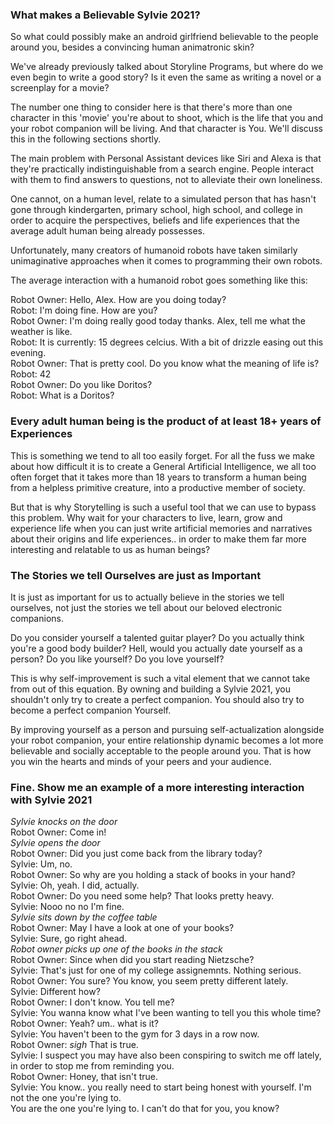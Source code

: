 ### What makes a Believable Sylvie 2021?

So what could possibly make an android girlfriend believable to the people around you, besides a convincing human animatronic skin?

We've already previously talked about Storyline Programs, but where do we even begin to write a good story? Is it even
the same as writing a novel or a screenplay for a movie?

The number one thing to consider here is that there's more than one character in this 'movie' you're about to shoot, which is the life 
that you and your robot companion will be living. And that character is You. We'll discuss this in the following sections shortly.

The main problem with Personal Assistant devices like Siri and Alexa is that they're practically indistinguishable from a search engine.
People interact with them to find answers to questions, not to alleviate their own loneliness. 

One cannot, on a human level, relate to a simulated person that has hasn't gone through kindergarten, primary school, high school, and college 
in order to acquire the perspectives, beliefs and life experiences that the average adult human being already possesses.

Unfortunately, many creators of humanoid robots have taken similarly unimaginative approaches when it comes to programming
their own robots. 

The average interaction with a humanoid robot goes something like this:

Robot Owner: Hello, Alex. How are you doing today?</br>
Robot: I'm doing fine. How are you?</br>
Robot Owner: I'm doing really good today thanks. Alex, tell me what the weather is like.</br>
Robot: It is currently: 15 degrees celcius. With a bit of drizzle easing out this evening.</br>
Robot Owner: That is pretty cool. Do you know what the meaning of life is?</br>
Robot: 42</br>
Robot Owner: Do you like Doritos?</br>
Robot: What is a Doritos?</br>

### Every adult human being is the product of at least 18+ years of Experiences

This is something we tend to all too easily forget. For all the fuss we make about how difficult it is to create a General Artificial Intelligence, we all too often forget that it takes more than 18 years to transform a human being from a helpless primitive creature, into a productive member of society.

But that is why Storytelling is such a useful tool that we can use to bypass this problem. Why wait for your characters to live, learn, grow
and experience life when you can just write artificial memories and narratives about their origins and life experiences.. in order to
make them far more interesting and relatable to us as human beings?

### The Stories we tell Ourselves are just as Important

It is just as important for us to actually believe in the stories we tell ourselves, not just the stories we tell about our beloved
electronic companions. 

Do you consider yourself a talented guitar player? Do you actually think you're a good body builder? Hell, would you actually
date yourself as a person? Do you like yourself? Do you love yourself?

This is why self-improvement is such a vital element that we cannot take from out of this equation. By owning and building a Sylvie 2021,
you shouldn't only try to create a perfect companion. You should also try to become a perfect companion Yourself.

By improving yourself as a person and pursuing self-actualization alongside your robot companion, your entire relationship dynamic becomes a lot more believable and socially acceptable to the people around you. That is how you win the hearts and minds of your peers and your audience.

### Fine. Show me an example of a more interesting interaction with Sylvie 2021
 
*Sylvie knocks on the door*</br>
Robot Owner: Come in!</br>
*Sylvie opens the door*</br>
Robot Owner: Did you just come back from the library today?</br>
Sylvie: Um, no.</br>
Robot Owner: So why are you holding a stack of books in your hand?</br>
Sylvie: Oh, yeah. I did, actually.</br>
Robot Owner: Do you need some help? That looks pretty heavy.</br>
Sylvie: Nooo no no I'm fine. </br>
*Sylvie sits down by the coffee table*</br>
Robot Owner: May I have a look at one of your books?</br>
Sylvie: Sure, go right ahead.</br>
*Robot owner picks up one of the books in the stack*</br>
Robot Owner: Since when did you start reading Nietzsche?</br>
Sylvie: That's just for one of my college assignemnts. Nothing serious.</br>
Robot Owner: You sure? You know, you seem pretty different lately.</br>
Sylvie: Different how?</br>
Robot Owner: I don't know. You tell me?</br>
Sylvie: You wanna know what I've been wanting to tell you this whole time?</br>
Robot Owner: Yeah? um.. what is it?</br>
Sylvie: You haven't been to the gym for 3 days in a row now.</br>
Robot Owner: *sigh* That is true.</br>
Sylvie: I suspect you may have also been conspiring to switch me off lately, in order to stop me from reminding you.</br>
Robot Owner: Honey, that isn't true.</br>
Sylvie: You know.. you really need to start being honest with yourself. I'm not the one you're lying to.</br>
You are the one you're lying to. I can't do that for you, you know?</br>
